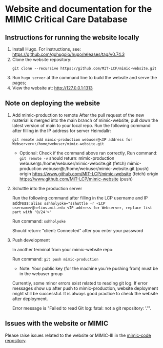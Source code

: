 # Website and documentation for the MIMIC Critical Care Database

## Instructions for running the website locally

1. Install Hugo. For instructions, see: https://github.com/gohugoio/hugo/releases/tag/v0.74.3
2. Clone the website repository:
   ```
   git clone --recursive https://github.com/MIT-LCP/mimic-website.git
   ```
3. Run ```hugo server``` at the command line to build the website and serve the pages;
4. View the website at: http://127.0.0.1:1313

## Note on deploying the website

1. Add mimic-production to remote
   After the pull request of the new material is merged into the main branch of mimic-website, pull down the latest version of main to your  local repo. Run the following command after filling in the IP address for server Heimdallr:
 
   `git remote add mimic-production webuser@<IP address for Webserver>:/home/webuser/mimic-website.git`
 
   * Optional: Check if the command above ran correctly,
   Run command: `git remote -v`
   should return:
   mimic-production webuser@<IP address for Webserver>:/home/webuser/mimic-website.git (fetch)
   mimic-production webuser@<IP address for Webserver>:/home/webuser/mimic-website.git (push)
   origin   https://www.github.com/MIT-LCP/mimic-website (fetch)
   origin   https://www.github.com/MIT-LCP/mimic-website (push)
 
2. Sshuttle into the production server
 
   Run the following command after filling in the  LCP username and IP address: `alias sshholyoke="sshuttle -r <LCP username>@helios.mit.edu <IP address for Webserver, replace list part with '0/24'>"`
 
   Run command: `sshholyoke`
 
   Should return:  “client: Connected” after you enter your password
 
3. Push development
 
   In another terminal from your mimic-website repo:
 
   Run command: `git push mimic-production`


   * Note:
   Your public key (for the machine you're pushing from) must be in the webuser group

   Currently, some minor errors exist related to reading git log. If error messages show up after push to mimic-production, website deployment might still be successful. It is always good practice to check the website after deployment.
   
   Error message is "Failed to read Git log: fatal: not a git repository: '.'". 

## Issues with the website or MIMIC

Please raise issues related to the website or MIMIC-III in the [mimic-code repository](https://github.com/mit-lcp/mimic-code).
